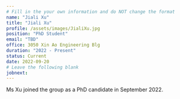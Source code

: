 ```yaml
---
# Fill in the your own information and do NOT change the format
name: "Jiali Xu"
title: "Jiali Xu"
profile: /assets/images/JialiXu.jpg
position: "PhD Student"
email: "TBD"
office: 3050 Xin Ao Engineering Blg
duration: "2022 - Present"
status: Current
date: 2022-09-20
# Leave the following blank
jobnext: 
---
```


Ms Xu joined the group as a PhD candidate in September 2022. 
